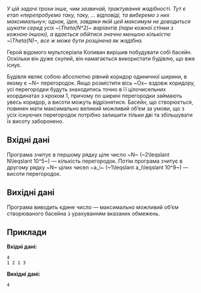*У цій задачі трохи інше, чим зазвичай, трактування жадібності. Тут є етап «перепробуємо таку, таку, ... відповіді, та виберемо з них максимальну»; однак, ідея, завдяки якій цей максимум не доводиться шукати серед усіх ~\Theta(N^2)~ варіантів (пари кожної стінки з кожною іншою), а вдається обійтися значно меншою кількістю ~\Theta(N)~, все ж може бути розцінена як жадібна.*

Герой відомого мультсеріала Коливан вирішив побудувати собі басейн. Оскільки він дуже скупий, він намагається використати будівлю, що вже існує.

Будівля являє собою абсолютно рівний коридор одиничної ширини, в якому є ~N~ перегородок. Якщо розмістити вісь ~Ox~ вздовж коридору, усі перегородки будуть знаходитись точно в її цілочисельних координатах з кроком 1, причому по ширині перегородки займають увесь коридор, а висоти можуть відрізнятися. Басейн, що створюється, повинен мати максимально великий можливий об’єм за умови, що з усіх існуючих перегородок потрібно залишити *тільки* дві та збільшувати їх висоту заборонено.

## Вхідні дані
Програма зчитує в першому рядку ціле число ~N~ (~2\leqslant N\leqslant 10^5~) — кількість перегородок. Потім програма зчитує в другому рядку ~N~ цілих чисел ~a_i~ (~1\leqslant a_i\leqslant 10^9~) — висоти перегородок.

## Вихідні дані
Програма виводить єдине число — максимально можливий об’єм створюваного басейна з урахуванням вказаних обмежень.

## Приклади
**Вхідні дані:**
```
4
1 2 1 3
```

**Вихідні дані:**
```
4
```
